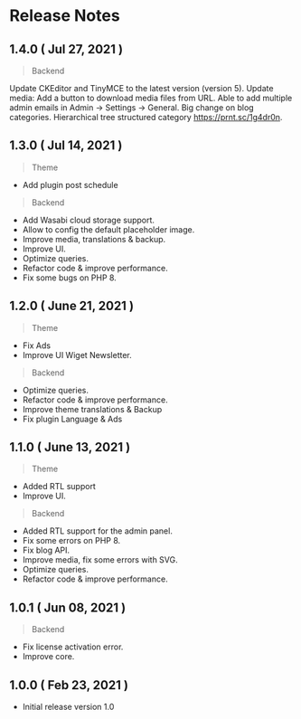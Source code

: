 # Release Notes

## 1.4.0 ( Jul 27, 2021 )


> Backend

Update CKEditor and TinyMCE to the latest version (version 5).
Update media: Add a button to download media files from URL.
Able to add multiple admin emails in Admin -> Settings -> General.
Big change on blog categories. Hierarchical tree structured category https://prnt.sc/1g4dr0n.

## 1.3.0 ( Jul 14, 2021 )

> Theme 

- Add plugin post schedule

> Backend

- Add Wasabi cloud storage support.
- Allow to config the default placeholder image.
- Improve media, translations & backup.
- Improve UI.
- Optimize queries.
- Refactor code & improve performance.
- Fix some bugs on PHP 8.

## 1.2.0 ( June 21, 2021 )

> Theme 

- Fix Ads
- Improve UI Wiget Newsletter.

> Backend

- Optimize queries.
- Refactor code & improve performance.
- Improve theme translations & Backup
- Fix plugin Language & Ads

## 1.1.0 ( June 13, 2021 )

> Theme 
- Added RTL support
- Improve UI.

> Backend
- Added RTL support for the admin panel.
- Fix some errors on PHP 8.
- Fix blog API.
- Improve media, fix some errors with SVG.
- Optimize queries.
- Refactor code & improve performance.

## 1.0.1 ( Jun 08, 2021 )

> Backend
- Fix license activation error.
- Improve core.

## 1.0.0 ( Feb 23, 2021 )
- Initial release version 1.0
